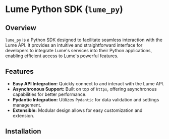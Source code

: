 # Lume Python SDK (`lume_py`)

## Overview

`lume_py` is a Python SDK designed to facilitate seamless interaction with the Lume API. It provides an intuitive and straightforward interface for developers to integrate Lume's services into their Python applications, enabling efficient access to Lume's powerful features.

## Features

- **Easy API Integration:** Quickly connect to and interact with the Lume API.
- **Asynchronous Support:** Built on top of `httpx`, offering asynchronous capabilities for better performance.
- **Pydantic Integration:** Utilizes `Pydantic` for data validation and settings management.
- **Extensible:** Modular design allows for easy customization and extension.

## Installation
<!-- 
bash
pip install lume-py -->
